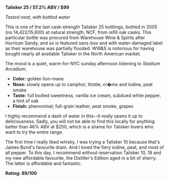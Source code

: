 **Talisker 25 / 57.2% ABV / $99**

*Tasted neat, with bottled water*

This is one of the last cask-strength Talisker 25 bottlings, bottled in 2005 (no 14,422/15,600) at natural strength, NCF, from refill oak casks.  This particular bottle was procured from Warehouse Wine & Spirits after Hurrican Sandy, and so is featured sans-box and with water-damaged label as their warehouse was partially flooded. WW&S is notorious for having bought nearly all available Talisker in the North American market.

The mood is a quiet, warm-for-NYC sunday afternoon listening to *Stadium Arcadium*.

* **Color:** golden lion-mane
* **Nose:** slowly opens up to camphor, thistle, cr�me and iodine, peat smoke
* **Taste:** full bodied sweetness, vanilla ice cream, subdued white pepper, a hint of oak 
* **Finish:** phenominal; full-grain leather, peat smoke, grapes

I highly recommend a dash of water in this--it really opens it up to deliciousness. Sadly, you will not be able to find this locally for anything better than 46% ABV at $250, which is a shame for Talisker lovers who want to try the entire range.

The first time I really liked whisky, I was trying a Talisker 10 because that's James Bond's favourite dram.  And I loved the fiery iodine, peat, and most of all pepper.  To this day, I recommend without reservation Talisker 10, 18 and my new affordable favourite, the Distiller's Edition aged in a bit of sherry.  The latter is affordable and fantastic.

**Rating: 89/100**
